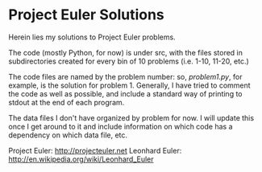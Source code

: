 Project Euler Solutions
==========================

Herein lies my solutions to Project Euler problems.

The code (mostly Python, for now) is under src, with the files stored in subdirectories created for every bin of 10 problems (i.e. 1-10, 11-20, etc.)

The code files are named by the problem number: so, *problem1.py*, for example, is the solution for problem 1.  Generally, I have tried to comment the code as well as possible, and include a standard way of printing to stdout at the end of each program.

The data files I don't have organized by problem for now.  I will update this once I get around to it and include information on which code has a dependency on which data file, etc.


Project Euler: http://projecteuler.net
Leonhard Euler: http://en.wikipedia.org/wiki/Leonhard_Euler 
